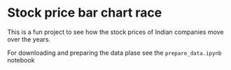 # Stock price bar chart race
This is a fun project to see how the stock prices of Indian companies move over the years. 

For downloading and preparing the data plase see the ```prepare_data.ipynb``` notebook

